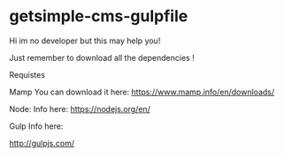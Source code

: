 # getsimple-cms-gulpfile

Hi im no developer but this may help you!

Just remember to download all the dependencies !

Requistes

Mamp 
You can download it here:
https://www.mamp.info/en/downloads/

Node: 
Info here: 
https://nodejs.org/en/

Gulp 
Info here:

http://gulpjs.com/
